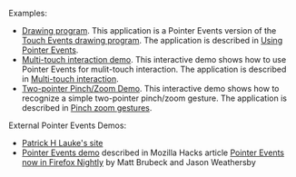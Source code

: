 Examples:

* [Drawing program](https://mdn.github.com/dom-examples/pointerevents/Using_Pointer_Events.html). This application is a Pointer Events version of the [Touch Events drawing program](https://developer.mozilla.org/en-US/docs/Web/API/Touch_events/Using_Touch_Events). The application is described in [Using Pointer Events](https://developer.mozilla.org/en-US/docs/Web/API/Pointer_events/Using_Pointer_Events).
* [Multi-touch interaction demo](http://mdn.github.io/dom-examples/pointerevents/Multi-touch_interaction.html). This interactive demo shows how to use Pointer Events for mulit-touch interaction. The application is described in [Multi-touch interaction](https://developer.mozilla.org/en-US/docs/Web/API/Pointer_events/Multi-touch_interaction).
* [Two-pointer Pinch/Zoom Demo](http://mdn.github.io/dom-examples/pointerevents/Pinch_zoom_gestures.html). This interactive demo shows how to recognize a simple two-pointer pinch/zoom gesture. The application is described in [Pinch zoom gestures](https://developer.mozilla.org/en-US/docs/Web/API/Pointer_events/Pinch_zoom_gestures).

External Pointer Events Demos:

* [Patrick H Lauke's site](http://patrickhlauke.github.io/touch/)
* [Pointer Events demo](http://limpet.net/pointer.html) described in Mozilla Hacks article [Pointer Events now in Firefox Nightly](https://hacks.mozilla.org/2015/08/pointer-events-now-in-firefox-nightly/) by Matt Brubeck and  Jason Weathersby
